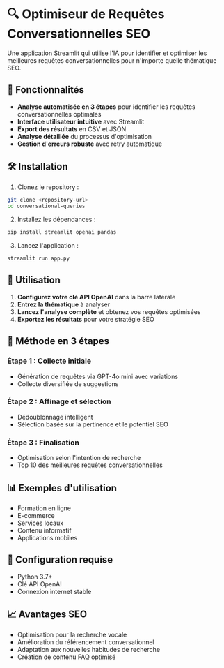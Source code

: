 # 🔍 Optimiseur de Requêtes Conversationnelles SEO

Une application Streamlit qui utilise l'IA pour identifier et optimiser les meilleures requêtes conversationnelles pour n'importe quelle thématique SEO.

## 🚀 Fonctionnalités

- **Analyse automatisée en 3 étapes** pour identifier les requêtes conversationnelles optimales
- **Interface utilisateur intuitive** avec Streamlit
- **Export des résultats** en CSV et JSON
- **Analyse détaillée** du processus d'optimisation
- **Gestion d'erreurs robuste** avec retry automatique

## 🛠️ Installation

1. Clonez le repository :
```bash
git clone <repository-url>
cd conversational-queries
```

2. Installez les dépendances :
```bash
pip install streamlit openai pandas
```

3. Lancez l'application :
```bash
streamlit run app.py
```

## 🎯 Utilisation

1. **Configurez votre clé API OpenAI** dans la barre latérale
2. **Entrez la thématique** à analyser
3. **Lancez l'analyse complète** et obtenez vos requêtes optimisées
4. **Exportez les résultats** pour votre stratégie SEO

## 🔄 Méthode en 3 étapes

### Étape 1 : Collecte initiale
- Génération de requêtes via GPT-4o mini avec variations
- Collecte diversifiée de suggestions

### Étape 2 : Affinage et sélection
- Dédoublonnage intelligent
- Sélection basée sur la pertinence et le potentiel SEO

### Étape 3 : Finalisation
- Optimisation selon l'intention de recherche
- Top 10 des meilleures requêtes conversationnelles

## 📊 Exemples d'utilisation

- Formation en ligne
- E-commerce
- Services locaux
- Contenu informatif
- Applications mobiles

## 🔧 Configuration requise

- Python 3.7+
- Clé API OpenAI
- Connexion internet stable

## 📈 Avantages SEO

- Optimisation pour la recherche vocale
- Amélioration du référencement conversationnel
- Adaptation aux nouvelles habitudes de recherche
- Création de contenu FAQ optimisé